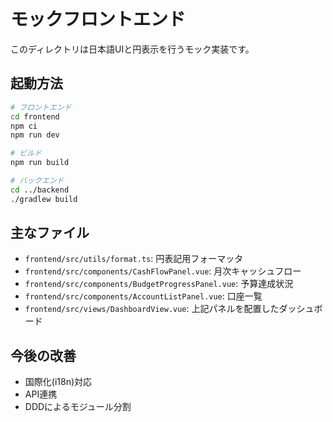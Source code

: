 # モックフロントエンド

このディレクトリは日本語UIと円表示を行うモック実装です。

## 起動方法

```bash
# フロントエンド
cd frontend
npm ci
npm run dev

# ビルド
npm run build

# バックエンド
cd ../backend
./gradlew build
```

## 主なファイル
- `frontend/src/utils/format.ts`: 円表記用フォーマッタ
- `frontend/src/components/CashFlowPanel.vue`: 月次キャッシュフロー
- `frontend/src/components/BudgetProgressPanel.vue`: 予算達成状況
- `frontend/src/components/AccountListPanel.vue`: 口座一覧
- `frontend/src/views/DashboardView.vue`: 上記パネルを配置したダッシュボード

## 今後の改善
- 国際化(i18n)対応
- API連携
- DDDによるモジュール分割
